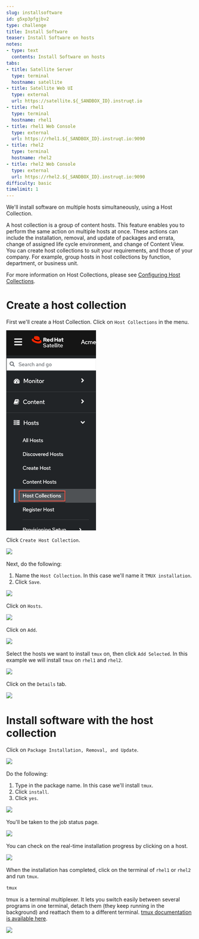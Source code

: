 ```yaml
---
slug: installsoftware
id: g5xp3pfgjbv2
type: challenge
title: Install Software
teaser: Install Software on hosts
notes:
- type: text
  contents: Install Software on hosts
tabs:
- title: Satellite Server
  type: terminal
  hostname: satellite
- title: Satellite Web UI
  type: external
  url: https://satellite.${_SANDBOX_ID}.instruqt.io
- title: rhel1
  type: terminal
  hostname: rhel1
- title: rhel1 Web Console
  type: external
  url: https://rhel1.${_SANDBOX_ID}.instruqt.io:9090
- title: rhel2
  type: terminal
  hostname: rhel2
- title: rhel2 Web Console
  type: external
  url: https://rhel2.${_SANDBOX_ID}.instruqt.io:9090
difficulty: basic
timelimit: 1
---
```

<!-- markdownlint-disable MD033 -->

We'll install software on multiple hosts simultaneously, using a Host Collection.

A host collection is a group of content hosts. This feature enables you to perform the same action on multiple hosts at once. These actions can include the installation, removal, and update of packages and errata, change of assigned life cycle environment, and change of Content View. You can create host collections to suit your requirements, and those of your company. For example, group hosts in host collections by function, department, or business unit.

For more information on Host Collections, please see [Configuring Host Collections](https://access.redhat.com/documentation/en-us/red_hat_satellite/6.11/html/managing_hosts/configuring_host_collections_managing-hosts).

Create a host collection
========================

First we'll create a Host Collection. Click on `Host Collections` in the menu.

![](../assets/hostcollectionsmenubar.png)

Click `Create Host Collection`.

![](../assets/createhostcollection.png)

Next, do the following:

1) Name the `Host Collection`. In this case we'll name it `TMUX installation`.
2) Click `Save`.

![](../assets/tmuxinstallationhostcollection.png)

Click on `Hosts`.

![](../assets/hchosts.png)

Click on `Add`.

![](../assets/hchostsadd.png)

Select the hosts we want to install `tmux` on, then click `Add Selected`. In this example we will install `tmux` on `rhel1` and `rhel2`.

![](../assets/hcaddrhel9hosts.png)

Click on the `Details` tab.

![](../assets/clickontmuxinstallation.png)

Install software with the host collection
=========================================

Click on `Package Installation, Removal, and Update`.

![](../assets/packageinstallation.png)

Do the following:

1) Type in the package name. In this case we'll install `tmux`.
2) Click `install`.
3) Click `yes`.

![](../assets/updatepackages.png)

You'll be taken to the job status page.

![](../assets/statusinstall.png)

You can check on the real-time installation progress by clicking on a host.

![](../assets/installtmuxstatusonhost.png)

When the installation has completed, click on the terminal of `rhel1` or `rhel2` and run `tmux`.

```bash
tmux
```

tmux is a terminal multiplexer. It lets you switch easily between several programs in one terminal, detach them (they keep running in the background) and reattach them to a different terminal. [tmux documentation is available here](https://github.com/tmux/tmux/wiki).

![](../assets/2022-08-10_09-02-46.gif)